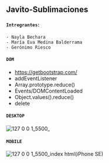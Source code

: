 ## Javito-Sublimaciones

#### `Intregrantes`:
```
- Nayla Bechara
- María Eva Medina Balderrama
- Gerónimo Riesco
```

#### `DOM`
- https://getbootstrap.com/
- addEventListener
- Array.prototype.reduce()
- Events/DOMContentLoaded
- Object.values().reduce()
- delete

#### `DESKTOP`
![127 0 0 1_5500_](https://user-images.githubusercontent.com/83089714/193965192-bf006162-b3e1-4bc6-a923-f32d18a82c87.png)

#### `MOBILE`

![127 0 0 1_5500_index html(iPhone SE)](https://user-images.githubusercontent.com/83089714/193420089-09c3363e-c4e7-434c-bb2c-0d42c93aefbf.jpg)
